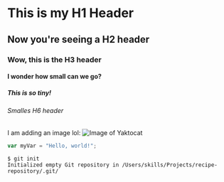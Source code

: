 # This is my H1 Header
## Now you're seeing a H2 header
### Wow, this is the H3 header
#### I wonder how small can we go?
##### This is so tiny!
###### Smalles H6 header

I am adding an image lol:
![Image of Yaktocat](https://octodex.github.com/images/yaktocat.png)

``` javascript
var myVar = "Hello, world!";
```

```
$ git init
Initialized empty Git repository in /Users/skills/Projects/recipe-repository/.git/
```
